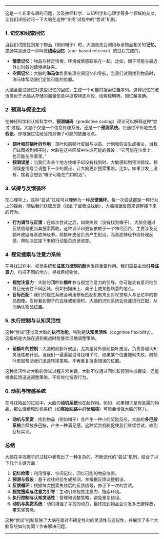 
---

这是一个非常有趣的问题，涉及神经科学、认知科学和心理学等多个领域的交叉。让我们详细讨论一下大脑在这种“寻找”过程中的“尝试”机制。

### 1. **记忆和线索回忆**

当我们试图找到某个物品（例如帽子）时，大脑首先会调用与该物品相关的**记忆**。这通常是通过一种叫做**线索回忆**（cue-based retrieval）的过程完成的。

- **情景记忆**：物品与特定情境、环境或情感联系在一起。比如，帽子可能与最近外出时戴的情境相联系。
- **空间记忆**：大脑的**海马体**负责处理空间记忆和导航，当我们试图找到物品时，海马体帮助我们定位可能的位置。
  
大脑会尝试通过对这些记忆的回忆，生成一个可能的搜索位置序列。这种记忆的激活类似于大脑从存储的海量信息中提取特定片段，线索越明确，回忆越准确。

### 2. **预测与假设生成**

在神经科学和认知科学中，**预测编码**（predictive coding）理论可以解释这种“尝试”过程。大脑不仅是一个信息处理系统，还是一个**预测系统**。它通过不断地生成**假设**，即根据过往经验预测帽子可能的放置地点。

- **顶叶和前额叶的作用**：顶叶和前额叶皮层与决策、计划和假设生成相关。当我们试图找到帽子时，大脑在这些区域中生成可能的假设：“它可能在沙发上，也可能在卧室里。”
- **预测误差**：当我们去某个地方找帽子却没有找到时，大脑感知到预测错误。预测误差信号会调整下一步的假设，让大脑更新搜索策略。比如，如果沙发上没有，接着会想到“帽子可能在门口附近”。

### 3. **试探与反馈循环**

在心理学上，这种“尝试”过程可以理解为一种**反馈循环**。每一次尝试都是一种行为上的探索，随后我们获取反馈（找到了或者没找到），大脑根据反馈来调整接下来的行为。

- **行为调节与反馈**：在每次尝试之后，如果失败（没有找到帽子），大脑会通过反馈信号更新其搜索策略。这种调节和更新依赖于一个神经回路，主要涉及前额叶皮层与基底神经节。前额叶皮层负责产生假设，而基底神经节则处理反馈，帮助决定接下来的行动是否应该改变。

### 4. **视觉搜索与注意力系统**

在寻找过程中，视觉系统和**注意力控制机制**也发挥重要作用。我们需要主动**引导注意力**，扫描不同的地方，寻找目标物体。

- **视觉注意力**：大脑的**顶叶**和**额叶**参与视觉注意力的引导。你可能会有意识地引导目光去往不同区域，例如扫描床上、桌子上或某些熟悉的地点。
- **目标匹配**：我们的视觉系统会利用模板匹配机制来比对视觉输入与记忆中的物品图像。当你看到帽子的边缘或轮廓时，大脑的识别系统会快速进行匹配，从而确认物品位置。

### 5. **执行控制与认知灵活性**

这种“尝试”还涉及大脑的**执行功能**，特别是**认知灵活性**（cognitive flexibility）。这指的是大脑在遇到挑战时能够灵活地调整策略。

- **前额叶的控制**：大脑的前额叶皮层，尤其是背外侧前额叶皮层，负责管理认知灵活性和计划。当我们一遍遍尝试寻找帽子时，如果某个位置搜索失败，前额叶皮层帮助我们迅速转换策略，不再重复搜索错误的位置。

这种灵活性对大脑的尝试过程非常关键。大脑不仅通过回忆和预测生成假设，还能根据反馈迅速调整策略，不断优化搜索行为。

### 6. **动机与情感系统**

在寻找物品的过程中，大脑的**动机系统**也在起作用。例如，如果帽子是你急需的物品，那么情绪和动机系统（如**奖励回路**中的**伏隔核**）可能会增强大脑的努力。

- **动机与奖赏**：找到物品（例如帽子）会产生一种小的奖励反应，大脑的**多巴胺系统**会释放多巴胺，产生一种满足感。这种奖赏机制促使我们继续尝试，直到目标实现。

### 总结

大脑在寻找帽子的过程中表现出了一种复杂的、不断迭代的“尝试”机制，结合了以下几个关键方面：

1. **记忆检索**：利用情景、空间记忆，回忆可能的物品位置。
2. **预测与假设**：基于过往经验生成预测，并根据反馈调整假设。
3. **反馈循环**：根据每次搜索失败后的反馈信号，修正下一次的尝试。
4. **视觉搜索与注意力引导**：主动引导视觉注意力，搜索环境。
5. **执行控制与认知灵活性**：管理和调整策略，避免重复错误。
6. **动机与奖赏系统**：动机增强了寻找的动力，最终找到物品会引发多巴胺释放，带来奖赏感。

这种“尝试”机制反映了大脑在面对不确定性时的灵活性与适应性，并展示了多个大脑系统如何协同工作来解决问题。

---



